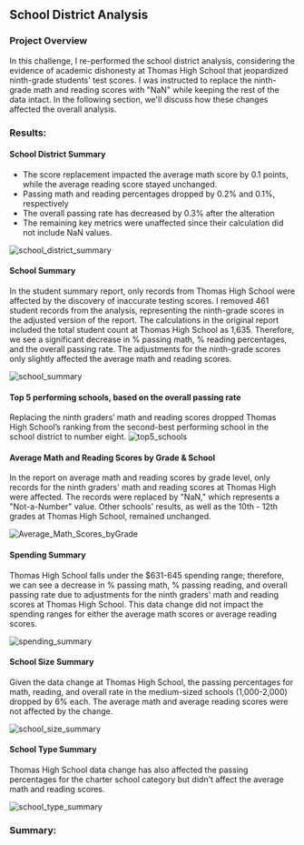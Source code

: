 ## School District Analysis
### Project Overview
In this challenge, I re-performed the school district analysis, considering the evidence of academic dishonesty at Thomas High School that jeopardized ninth-grade students' test scores. I was instructed to replace the ninth-grade math and reading scores with "NaN" while keeping the rest of the data intact. In the following section, we'll discuss how these changes affected the overall analysis.
### Results:
#### School District Summary
- The score replacement impacted the average math score by 0.1 points, while the average reading score stayed unchanged.
- Passing math and reading percentages dropped by 0.2%  and 0.1%, respectively
- The overall passing rate has decreased by 0.3% after the alteration
- The remaining key metrics were unaffected since their calculation did not include NaN values.

![school_district_summary](https://user-images.githubusercontent.com/100629325/177710597-3eb5b39e-93ec-4d99-b2bb-d7978f41ae4b.png)
#### School Summary 
In the student summary report, only records from Thomas High School were affected by the discovery of inaccurate testing scores. I removed 461 student records from the analysis, representing the ninth-grade scores in the adjusted version of the report. The calculations in the original report included the total student count at Thomas High School as 1,635. Therefore, we see a significant decrease in % passing math, % reading percentages, and the overall passing rate. The adjustments for the ninth-grade scores only slightly affected the average math and reading scores.

![school_summary](https://user-images.githubusercontent.com/100629325/177875711-d073665c-6272-45fc-bf8c-5a0c9842e2e1.png)
#### Top 5 performing schools, based on the overall passing rate
Replacing the ninth graders’ math and reading scores dropped Thomas High School’s ranking from the second-best performing school in the school district to number eight. 
![top5_schools](https://user-images.githubusercontent.com/100629325/178117048-fd597c20-39fa-429b-a30a-3ea63200b5ac.png)
#### Average Math and Reading Scores by Grade & School
 In the report on average math and reading scores by grade level, only records for the ninth graders' math and reading scores at Thomas High were affected. The records were replaced by "NaN," which represents a "Not-a-Number" value. Other schools' results, as well as the 10th - 12th grades at Thomas High School, remained unchanged.
 
 ![Average_Math_Scores_byGrade](https://user-images.githubusercontent.com/100629325/177880131-fc00bb2c-71ac-4148-9aa0-977ef1996578.png)
#### Spending Summary
Thomas High School falls under the $631-645 spending range; therefore, we can see a decrease in % passing math, % passing reading, and overall passing rate due to adjustments for the ninth graders' math and reading scores at Thomas High School. This data change did not impact the spending ranges for either the average math scores or average reading scores.

![spending_summary](https://user-images.githubusercontent.com/100629325/178117367-9889b480-b842-4200-a6a6-f6f753a83bca.png)
#### School Size Summary
Given the data change at Thomas High School, the passing percentages for math, reading, and overall rate in the medium-sized schools (1,000-2,000) dropped by 6% each. The average math and average reading scores were not affected by the change.

![school_size_summary](https://user-images.githubusercontent.com/100629325/178117701-d3f334a0-7c67-4c11-895c-05418969ab18.png)
#### School Type Summary
Thomas High School data change has also affected the passing percentages for the charter school category but didn't affect the average math and reading scores.

![school_type_summary](https://user-images.githubusercontent.com/100629325/178118133-594818bc-742d-4bfe-baa9-4491d30611ee.png)
### Summary:

